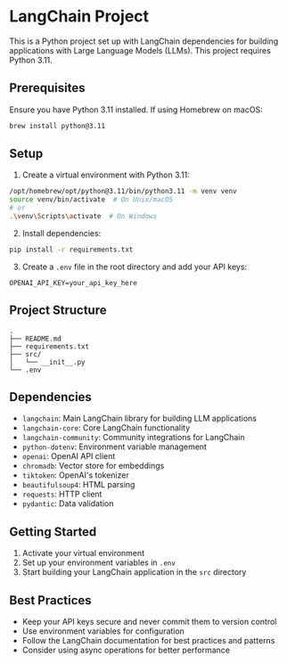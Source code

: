 # LangChain Project

This is a Python project set up with LangChain dependencies for building applications with Large Language Models (LLMs). This project requires Python 3.11.

## Prerequisites

Ensure you have Python 3.11 installed. If using Homebrew on macOS:
```bash
brew install python@3.11
```

## Setup

1. Create a virtual environment with Python 3.11:
```bash
/opt/homebrew/opt/python@3.11/bin/python3.11 -m venv venv
source venv/bin/activate  # On Unix/macOS
# or
.\venv\Scripts\activate  # On Windows
```

2. Install dependencies:
```bash
pip install -r requirements.txt
```

3. Create a `.env` file in the root directory and add your API keys:
```env
OPENAI_API_KEY=your_api_key_here
```

## Project Structure

```
.
├── README.md
├── requirements.txt
├── src/
│   └── __init__.py
└── .env
```

## Dependencies

- `langchain`: Main LangChain library for building LLM applications
- `langchain-core`: Core LangChain functionality
- `langchain-community`: Community integrations for LangChain
- `python-dotenv`: Environment variable management
- `openai`: OpenAI API client
- `chromadb`: Vector store for embeddings
- `tiktoken`: OpenAI's tokenizer
- `beautifulsoup4`: HTML parsing
- `requests`: HTTP client
- `pydantic`: Data validation

## Getting Started

1. Activate your virtual environment
2. Set up your environment variables in `.env`
3. Start building your LangChain application in the `src` directory

## Best Practices

- Keep your API keys secure and never commit them to version control
- Use environment variables for configuration
- Follow the LangChain documentation for best practices and patterns
- Consider using async operations for better performance 